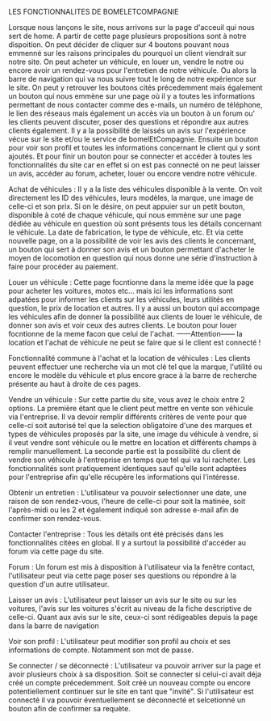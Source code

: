 LES FONCTIONNALITES DE BOMELETCOMPAGNIE

Lorsque nous lançons le site, nous arrivons sur la page d'acceuil qui nous sert de home. A partir de 
cette page plusieurs propositions sont à notre dispoition. On peut décider de cliquer sur 4 boutons 
pouvant nous emmenné sur les raisons principales du pourquoi un client viendrait sur notre site. On
peut acheter un véhicule, en louer un, vendre le notre ou encore avoir un rendez-vous pour l'entretien
de notre véhicule.
Ou alors la barre de navigation qui va nous suivre tout le long de notre expérience sur le site. On 
peut y retrouver les boutons cités précedemment mais également un bouton qui nous emmène sur une page où
il y a toutes les informations permettant de nous contacter comme des e-mails, un numéro de téléphone,
le lien des réseaus mais également un accès via un bouton à un forum ou' les clients peuvent discuter,
poser des questions et répondre aux autres clients également. Il y a la possibilité de laissés un avis 
sur l'expérience vécue sur le site et/ou le service de bomelEtCompagnie. Ensuite un bouton pour voir son
profil et toutes les informations concernant le client qui y sont ajoutés. 
Et pour finir un bouton pour se connecter et accéder à toutes les fonctionnalités du site car en effet 
si on est pas connecté on ne peut laisser un avis, accéder au forum, acheter, louer ou encore vendre 
notre véhicule.

Achat de véhicules :
Il y a la liste des véhicules disponible à la vente. On voit directement les ID des véhicules, leurs 
modèles, la marque, une image de celle-ci et son prix. Si on le désire, on peut appuier sur un petit 
bouton, disponible à coté de chaque véhicule, qui nous emmène sur une page dédiée au véhicule en 
question où sont présents tous les détails concernant le véhicule. La date de fabrication, le 
type de véhicule, etc. Et via cette nouvelle page, on a la possibilité de voir les avis des clients 
le concernant, un bouton qui sert à donner son avis et un bouton permettant d'acheter le moyen de
locomotion en question qui nous donne une série d'instruction à faire pour procéder au paiement.

Louer un véhicule :
Cette page focntionne dans la meme idée que la page pour acheter les voitures, motos etc… mais ici 
les informations sont adpatées pour informer les clients sur les véhicules, leurs utilités en 
question, le prix de location et autres. Il y a aussi un bouton qui accompage les véhicules afin de 
donner la possibilité aux clients de louer le véhicule, de donner son avis et voir ceux des autres
clients. Le bouton pour louer focntionne de la meme facon que celui de l'achat.
——Attention—— la location et l'achat de véhicule ne peut se faire que si le client est connecté !

Fonctionnalité commune à l'achat et la location de véhicules :
Les clients peuvent effectuer une recherche via un mot clé tel que la marque, l'utilité ou encore 
le modèle du véhicule et plus encore grace à la barre de recherche présente au haut à droite de 
ces pages.

Vendre un véhicule : 
Sur cette partie du site, vous avez le choix entre 2 options. La première étant que le client peut 
mettre en vente son véhicule via l'entreprise. Il va devoir remplir différents critères de vente 
pour que celle-ci soit autorisé tel que la selection obligatoire d'une des marques et types de 
véhicules proposés par la site, une image du véhicule à vendre, si il veut vendre sont véhicule ou 
le mettre en location et différents champs à remplir manuellement. La seconde partie est la 
possibilité du client de vendre son véhicule à l'entreprise en temps que tel qui va lui racheter.
Les fonctionnalités sont pratiquement identiques sauf qu'elle sont adaptées pour l'entreprise afin
qu'elle récupère les informations qui l'intéresse. 

Obtenir un entretien :
L'utilisateur va pouvoir selectionner une date, une raison de son rendez-vous, l'heure de celle-ci
pour soit la matinée, soit l'après-midi ou les 2 et également indiqué son adresse e-mail afin de 
confirmer son rendez-vous. 

Contacter l'entreprise :
Tous les détails ont été précisés dans les fonctionnalités citées en global. Il y a surtout la 
possibilité d'accéder au forum via cette page du site.

Forum : 
Un forum est mis à disposition à l'utilisateur via la fenêtre contact, l'utilisateur peut 
via cette page poser ses questions ou répondre à la question d'un autre utilisateur.

Laisser un avis : 
L'utilisateur peut laisser un avis sur le site ou sur les voitures, l'avis sur les 
voitures s'écrit au niveau de la fiche descriptive de celle-ci. Quant aux avis sur le site, ceux-ci 
sont rédigeables depuis la page dans la barre de navigation

Voir son profil : 
L'utilisateur peut modifier son profil au choix et ses informations de compte. Notamment son mot de passe.

Se connecter / se déconnecté :
L'utilisateur va pouvoir arriver sur la page et avoir plusieurs choix à sa disposition. Soit se
connecter si celui-ci avait déja créé un compte précedemment. Soit créé un nouveau compte ou encore 
potentiellement continuer sur le site en tant que "invité".
Si l'utilisateur est connecté il va pouvoir éventuellement se déconnecté et selcetionné un bouton afin 
de confirmer sa requète.

